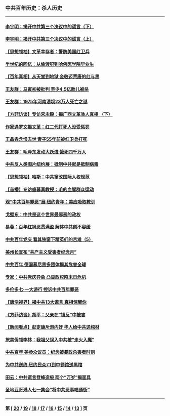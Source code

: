 ### 中共百年历史：杀人历史
---
#### [李宇明：揭开中共第三个决议中的谎言（下）](../../pages/nf1176106/n13389389.md?11260430) 
#### [李宇明：揭开中共第三个决议中的谎言（上）](../../pages/nf1176106/n13388697.md?11260430) 
#### [【思想领袖】文革幸存者：警防美国红卫兵](../../pages/nf1176106/n13339289.md?11260430) 
#### [半世纪的回忆：从偷渡犯到哈佛医学院毕业生](../../pages/nf1176106/n13345328.md?11260430) 
#### [【百年真相】从天堂到地狱 金敬迈荒唐的红与黑](../../pages/nf1176106/n13336995.md?11260430) 
#### [王友群：马寅初被批判 至少4.5亿胎儿被杀](../../pages/nf1176106/n13260313.md?11260430) 
#### [王友群：1975年河南溃坝23万人死亡之谜](../../pages/nf1176106/n13231576.md?11260430) 
#### [【方菲访谈】专访宋永毅：揭广西文革骇人真相 （下）](../../pages/nf1176106/n13209074.md?11260430) 
#### [作家遇罗文揭文革：红二代打死人没受惩罚](../../pages/nf1176106/n13205254.md?11260430) 
#### [王晶垚含恨去世 妻子55年前被红卫兵打死](../../pages/nf1176106/n13203590.md?11260430) 
#### [王友群：毛泽东发动大跃进 饿死四千万人](../../pages/nf1176106/n13177158.md?11260430) 
#### [中共反人类图片纽约展：抵制中共就是抵制病毒](../../pages/nf1176106/n13115371.md?11260430) 
#### [【思想领袖】哈斯：中共窜改国际人权规范](../../pages/nf1176106/n13053647.md?11260430) 
#### [【首播】专访盛慕真教授：毛的血腥群众运动](../../pages/nf1176106/n13091782.md?11260430) 
#### [观“中共百年罪恶”展 纽约青年：美应吸取教训](../../pages/nf1176106/n13085246.md?11260430) 
#### [戈壁东：中共是这个世界最邪恶的政权](../../pages/nf1176106/n13085641.md?11260430) 
#### [易蓉：百年红祸恶贯满盈 解体中共刻不容缓](../../pages/nf1176106/n13084455.md?11260430) 
#### [中共百年党庆 看其铁窗下精英们的苦难（5）](../../pages/nf1176106/n13076766.md?11260430) 
#### [美州长宣布“共产主义受害者纪念月”](../../pages/nf1176106/n13074024.md?11260430) 
#### [中共百年 德国慕尼黑多团体揭其危害全球](../../pages/nf1176106/n13068873.md?11260430) 
#### [专家：中共党庆异象 凸显政权陷末日危机](../../pages/nf1176106/n13067084.md?11260430) 
#### [多伦多七·一大游行 控诉中共百年罪恶](../../pages/nf1176106/n13062043.md?11260430) 
#### [【唐浩视界】揭中共13大谎言 真相惊醒你](../../pages/nf1176106/n13065208.md?11260430) 
#### [《方菲访谈》胡平：父亲在“镇反”中被害](../../pages/nf1176106/n13064114.md?11260430) 
#### [【新闻看点】彭定康斥港内奸 华人给中共送棺材](../../pages/nf1176106/n13064230.md?11260430) 
#### [旅美侨领李林：我祖父误入中共被“走火入魔”](../../pages/nf1176106/n13062777.md?11260430) 
#### [中共百年 美参众议员：纪念被暴政杀害者时刻](../../pages/nf1176106/n13063735.md?11260430) 
#### [为中共送终 纽约民众7.1到中领馆送黑棺](../../pages/nf1176106/n13062573.md?11260430) 
#### [田云：中共谎言登峰造极 两个“万岁”揭面具](../../pages/nf1176106/n13062013.md?11260430) 
#### [圣地亚哥港人七一集会“将中共恶事唱通街”](../../pages/nf1176106/n13062681.md?11260430) 

---
#### 第 [ [20](./20.md?11260430) / [19](./19.md?11260430) / [18](./18.md?11260430) / [17](./17.md?11260430) / [16](./16.md?11260430) / [15](./15.md?11260430) / [14](./14.md?11260430) / [13](./13.md?11260430) ] 页
